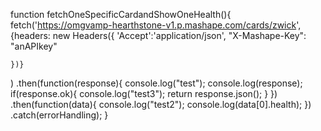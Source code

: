 function fetchOneSpecificCardandShowOneHealth(){
    fetch('https://omgvamp-hearthstone-v1.p.mashape.com/cards/zwick',
    {headers: new Headers({
        'Accept':'application/json',
        "X-Mashape-Key": "anAPIkey"

    })}
)
    .then(function(response){
    console.log("test");
        console.log(response);
        if(response.ok){
            console.log("test3");
            return response.json();
        }
    })
    .then(function(data){
        console.log("test2");
        console.log(data[0].health);
    })
    .catch(errorHandling);
}
